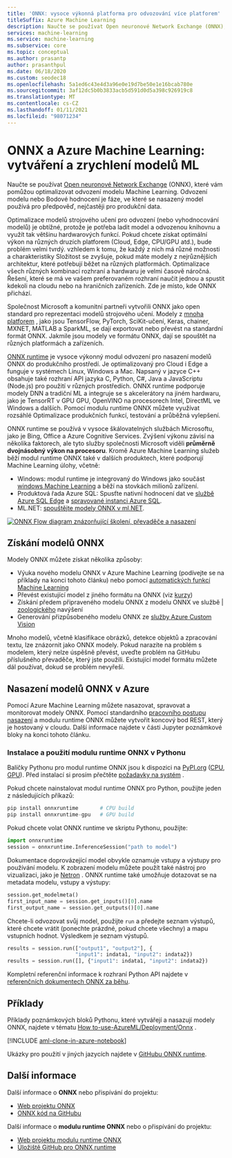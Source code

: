```yaml
---
title: 'ONNX: vysoce výkonná platforma pro odvozování více platforem'
titleSuffix: Azure Machine Learning
description: Naučte se používat Open neuronové Network Exchange (ONNX), které vám pomůžou optimalizovat odvození modelu Machine Learning.
services: machine-learning
ms.service: machine-learning
ms.subservice: core
ms.topic: conceptual
ms.author: prasantp
author: prasanthpul
ms.date: 06/18/2020
ms.custom: seodec18
ms.openlocfilehash: 5a1ed6c43e4d3a96e0e19d7be50e1e16bcab780e
ms.sourcegitcommit: 3af12dc5b0b3833acb5d591d0d5a398c926919c8
ms.translationtype: MT
ms.contentlocale: cs-CZ
ms.lasthandoff: 01/11/2021
ms.locfileid: "98071234"
---
```

# <a name="onnx-and-azure-machine-learning-create-and-accelerate-ml-models"></a>ONNX a Azure Machine Learning: vytváření a zrychlení modelů ML

Naučte se používat [Open neuronové Network Exchange](https://onnx.ai) (ONNX), které vám pomůžou optimalizovat odvození modelu Machine Learning. Odvození modelu nebo Bodové hodnocení je fáze, ve které se nasazený model používá pro předpověď, nejčastěji pro produkční data. 

Optimalizace modelů strojového učení pro odvození (nebo vyhodnocování modelů) je obtížné, protože je potřeba ladit model a odvozenou knihovnu a využít tak většinu hardwarových funkcí. Pokud chcete získat optimální výkon na různých druzích platforem (Cloud, Edge, CPU/GPU atd.), bude problém velmi tvrdý. vzhledem k tomu, že každý z nich má různé možnosti a charakteristiky Složitost se zvyšuje, pokud máte modely z nejrůznějších architektur, které potřebují běžet na různých platformách. Optimalizace všech různých kombinací rozhraní a hardwaru je velmi časově náročná. Řešení, které se má ve vašem preferovaném rozhraní naučit jednou a spustit kdekoli na cloudu nebo na hraničních zařízeních. Zde je místo, kde ONNX přichází.

Společnost Microsoft a komunitní partneři vytvořili ONNX jako open standard pro reprezentaci modelů strojového učení. Modely z [mnoha platforem](https://onnx.ai/supported-tools) , jako jsou TensorFlow, PyTorch, SciKit-učení, Keras, chainer, MXNET, MATLAB a SparkML, se dají exportovat nebo převést na standardní formát ONNX. Jakmile jsou modely ve formátu ONNX, dají se spouštět na různých platformách a zařízeních.

[ONNX runtime](https://onnxruntime.ai) je vysoce výkonný modul odvození pro nasazení modelů ONNX do produkčního prostředí. Je optimalizovaný pro Cloud i Edge a funguje v systémech Linux, Windows a Mac. Napsaný v jazyce C++ obsahuje také rozhraní API jazyka C, Python, C#, Java a JavaScriptu (Node.js) pro použití v různých prostředích. ONNX runtime podporuje modely DNN a tradiční ML a integruje se s akcelerátory na jiném hardwaru, jako je TensorRT v GPU GPU, OpenVINO na procesorech Intel, DirectML ve Windows a dalších. Pomocí modulu runtime ONNX můžete využívat rozsáhlé Optimalizace produkčních funkcí, testování a průběžná vylepšení.

ONNX runtime se používá v vysoce škálovatelných službách Microsoftu, jako je Bing, Office a Azure Cognitive Services. Zvýšení výkonu závisí na několika faktorech, ale tyto služby společnosti Microsoft viděli __průměrně dvojnásobný výkon na procesoru__. Kromě Azure Machine Learning služeb běží modul runtime ONNX také v dalších produktech, které podporují Machine Learning úlohy, včetně:
+ Windows: modul runtime je integrovaný do Windows jako součást [windows Machine Learning](/windows/ai/windows-ml/) a běží na stovkách milionů zařízení. 
+ Produktová řada Azure SQL: Spusťte nativní hodnocení dat ve [službě Azure SQL Edge](../azure-sql-edge/onnx-overview.md) a [spravované instanci Azure SQL](../azure-sql/managed-instance/machine-learning-services-overview.md).
+ ML.NET: [spouštějte modely ONNX v ml.NET](/dotnet/machine-learning/tutorials/object-detection-onnx).


[![ONNX Flow diagram znázorňující školení, převaděče a nasazení](./media/concept-onnx/onnx.png)](././media/concept-onnx/onnx.png#lightbox)

## <a name="get-onnx-models"></a>Získání modelů ONNX

Modely ONNX můžete získat několika způsoby:
+ Výuka nového modelu ONNX v Azure Machine Learning (podívejte se na příklady na konci tohoto článku) nebo pomocí [automatických funkcí Machine Learning](concept-automated-ml.md#automl--onnx)
+ Převést existující model z jiného formátu na ONNX (viz [kurzy](https://github.com/onnx/tutorials)) 
+ Získání předem připraveného modelu ONNX z modelu ONNX ve službě | [zoologického](https://github.com/onnx/models) navýšení
+ Generování přizpůsobeného modelu ONNX ze [služby Azure Custom Vision](../cognitive-services/custom-vision-service/index.yml) 

Mnoho modelů, včetně klasifikace obrázků, detekce objektů a zpracování textu, lze znázornit jako ONNX modely. Pokud narazíte na problém s modelem, který nelze úspěšně převést, uveďte problém na GitHubu příslušného převaděče, který jste použili. Existující model formátu můžete dál používat, dokud se problém nevyřeší.

## <a name="deploy-onnx-models-in-azure"></a>Nasazení modelů ONNX v Azure

Pomocí Azure Machine Learning můžete nasazovat, spravovat a monitorovat modely ONNX. Pomocí standardního [pracovního postupu nasazení](concept-model-management-and-deployment.md) a modulu runtime ONNX můžete vytvořit koncový bod REST, který je hostovaný v cloudu. Další informace najdete v části Jupyter poznámkové bloky na konci tohoto článku. 

### <a name="install-and-use-onnx-runtime-with-python"></a>Instalace a použití modulu runtime ONNX v Pythonu

Balíčky Pythonu pro modul runtime ONNX jsou k dispozici na [PyPI.org](https://pypi.org) ([CPU](https://pypi.org/project/onnxruntime), [GPU](https://pypi.org/project/onnxruntime-gpu)). Před instalací si prosím přečtěte [požadavky na systém](https://github.com/Microsoft/onnxruntime#system-requirements) . 

 Pokud chcete nainstalovat modul runtime ONNX pro Python, použijte jeden z následujících příkazů: 
```python   
pip install onnxruntime       # CPU build
pip install onnxruntime-gpu   # GPU build
```

Pokud chcete volat ONNX runtime ve skriptu Pythonu, použijte:    
```python
import onnxruntime
session = onnxruntime.InferenceSession("path to model")
```

Dokumentace doprovázející model obvykle oznamuje vstupy a výstupy pro používání modelu. K zobrazení modelu můžete použít také nástroj pro vizualizaci, jako je [Netron](https://github.com/lutzroeder/Netron) . ONNX runtime také umožňuje dotazovat se na metadata modelu, vstupy a výstupy:    
```python
session.get_modelmeta()
first_input_name = session.get_inputs()[0].name
first_output_name = session.get_outputs()[0].name
```

Chcete-li odvozovat svůj model, použijte `run` a předejte seznam výstupů, které chcete vrátit (ponechte prázdné, pokud chcete všechny) a mapu vstupních hodnot. Výsledkem je seznam výstupů.  
```python
results = session.run(["output1", "output2"], {
                      "input1": indata1, "input2": indata2})
results = session.run([], {"input1": indata1, "input2": indata2})
```

Kompletní referenční informace k rozhraní Python API najdete v [referenčních dokumentech ONNX za běhu](https://aka.ms/onnxruntime-python).    

## <a name="examples"></a>Příklady
Příklady poznámkových bloků Pythonu, které vytvářejí a nasazují modely ONNX, najdete v tématu [How to-use-AzureML/Deployment/Onnx](https://github.com/Azure/MachineLearningNotebooks/blob/master/how-to-use-azureml/deployment/onnx) .

[!INCLUDE [aml-clone-in-azure-notebook](../../includes/aml-clone-for-examples.md)]

Ukázky pro použití v jiných jazycích najdete v [GitHubu ONNX runtime](https://github.com/microsoft/onnxruntime/tree/master/samples).

## <a name="more-info"></a>Další informace

Další informace o **ONNX** nebo přispívání do projektu:
+ [Web projektu ONNX](https://onnx.ai)
+ [ONNX kód na GitHubu](https://github.com/onnx/onnx)

Další informace o **modulu runtime ONNX** nebo o přispívání do projektu:
+ [Web projektu modulu runtime ONNX](https://onnxruntime.ai)
+ [Úložiště GitHub pro ONNX runtime](https://github.com/Microsoft/onnxruntime)